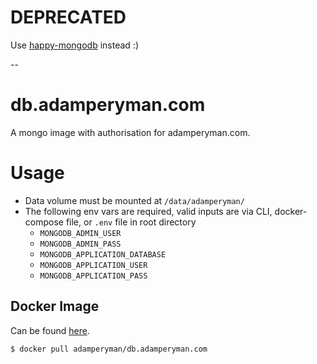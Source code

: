 # DEPRECATED

Use [happy-mongodb](https://github.com/x0bile/happy-mongodb) instead :)

--

# db.adamperyman.com

A mongo image with authorisation for adamperyman.com.

# Usage
* Data volume must be mounted at `/data/adamperyman/`
* The following env vars are required, valid inputs are via CLI, docker-compose file, or `.env` file in root directory
  - `MONGODB_ADMIN_USER`
  - `MONGODB_ADMIN_PASS`
  - `MONGODB_APPLICATION_DATABASE`
  - `MONGODB_APPLICATION_USER`
  - `MONGODB_APPLICATION_PASS`

## Docker Image

Can be found [here](https://hub.docker.com/r/adamperyman/db.adamperyman.com/).

```
$ docker pull adamperyman/db.adamperyman.com
```
